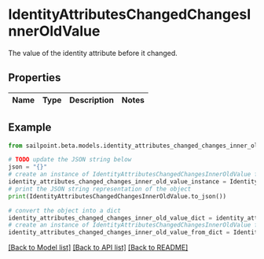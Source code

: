 # IdentityAttributesChangedChangesInnerOldValue

The value of the identity attribute before it changed.

## Properties

Name | Type | Description | Notes
------------ | ------------- | ------------- | -------------

## Example

```python
from sailpoint.beta.models.identity_attributes_changed_changes_inner_old_value import IdentityAttributesChangedChangesInnerOldValue

# TODO update the JSON string below
json = "{}"
# create an instance of IdentityAttributesChangedChangesInnerOldValue from a JSON string
identity_attributes_changed_changes_inner_old_value_instance = IdentityAttributesChangedChangesInnerOldValue.from_json(json)
# print the JSON string representation of the object
print(IdentityAttributesChangedChangesInnerOldValue.to_json())

# convert the object into a dict
identity_attributes_changed_changes_inner_old_value_dict = identity_attributes_changed_changes_inner_old_value_instance.to_dict()
# create an instance of IdentityAttributesChangedChangesInnerOldValue from a dict
identity_attributes_changed_changes_inner_old_value_from_dict = IdentityAttributesChangedChangesInnerOldValue.from_dict(identity_attributes_changed_changes_inner_old_value_dict)
```
[[Back to Model list]](../README.md#documentation-for-models) [[Back to API list]](../README.md#documentation-for-api-endpoints) [[Back to README]](../README.md)


